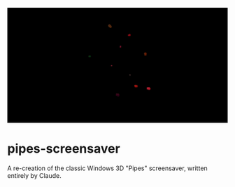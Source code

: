 ![sc1](gifs/red-trimmed.gif)
# pipes-screensaver
A re-creation of the classic Windows 3D "Pipes" screensaver, written entirely by Claude.